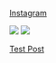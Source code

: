 [Instagram](https://www.instagram.com/openjv92/)

<img src="1836813014653452784.svg">
<img src="79126477478620512.svg">

[Test Post](/test.md)
